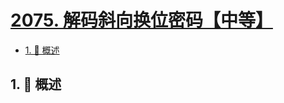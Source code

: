 # [2075. 解码斜向换位密码【中等】](https://github.com/tnotesjs/TNotes.leetcode/tree/main/notes/2075.%20%E8%A7%A3%E7%A0%81%E6%96%9C%E5%90%91%E6%8D%A2%E4%BD%8D%E5%AF%86%E7%A0%81%E3%80%90%E4%B8%AD%E7%AD%89%E3%80%91)

<!-- region:toc -->

- [1. 📝 概述](#1--概述)

<!-- endregion:toc -->

## 1. 📝 概述
